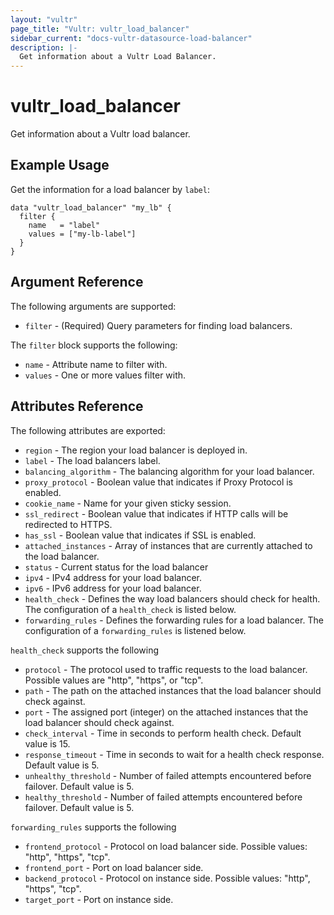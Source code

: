 ```yaml
---
layout: "vultr"
page_title: "Vultr: vultr_load_balancer"
sidebar_current: "docs-vultr-datasource-load-balancer"
description: |-
  Get information about a Vultr Load Balancer.
---
```


# vultr_load_balancer

Get information about a Vultr load balancer.

## Example Usage

Get the information for a load balancer by `label`:

```hcl
data "vultr_load_balancer" "my_lb" {
  filter {
    name   = "label"
    values = ["my-lb-label"]
  }
}
```

## Argument Reference

The following arguments are supported:

* `filter` - (Required) Query parameters for finding load balancers.

The `filter` block supports the following:

* `name` - Attribute name to filter with.
* `values` - One or more values filter with.

## Attributes Reference

The following attributes are exported:

* `region` - The region your load balancer is deployed in.
* `label` - The load balancers label.
* `balancing_algorithm` - The balancing algorithm for your load balancer.
* `proxy_protocol` - Boolean value that indicates if Proxy Protocol is enabled.
* `cookie_name` - Name for your given sticky session.
* `ssl_redirect` - Boolean value that indicates if HTTP calls will be redirected to HTTPS.
* `has_ssl` - Boolean value that indicates if SSL is enabled.
* `attached_instances` - Array of instances that are currently attached to the load balancer.
* `status` - Current status for the load balancer
* `ipv4` - IPv4 address for your load balancer.
* `ipv6` - IPv6 address for your load balancer.
* `health_check` - Defines the way load balancers should check for health. The configuration of a `health_check` is listed below.
* `forwarding_rules` - Defines the forwarding rules for a load balancer. The configuration of a `forwarding_rules` is listened below.

`health_check` supports the following

* `protocol` - The protocol used to traffic requests to the load balancer. Possible values are "http", "https", or "tcp".
* `path` - The path on the attached instances that the load balancer should check against.
* `port` - The assigned port (integer) on the attached instances that the load balancer should check against.
* `check_interval` - Time in seconds to perform health check. Default value is 15.
* `response_timeout` - Time in seconds to wait for a health check response. Default value is 5.
* `unhealthy_threshold` - Number of failed attempts encountered before failover. Default value is 5.
* `healthy_threshold` -  Number of failed attempts encountered before failover. Default value is 5. 

`forwarding_rules` supports the following

* `frontend_protocol` - Protocol on load balancer side. Possible values: "http", "https", "tcp".
* `frontend_port` - Port on load balancer side.
* `backend_protocol` - Protocol on instance side. Possible values: "http", "https", "tcp".
* `target_port` - Port on instance side.